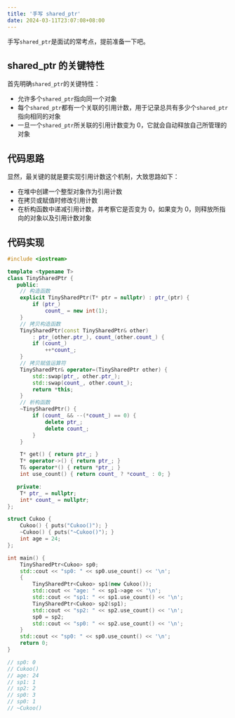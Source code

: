 ```yaml
---
title: '手写 shared_ptr'
date: 2024-03-11T23:07:08+08:00
---
```


手写`shared_ptr`是面试的常考点，提前准备一下吧。

## shared_ptr 的关键特性

首先明确`shared_ptr`的关键特性：

- 允许多个`shared_ptr`指向同一个对象
- 每个`shared_ptr`都有一个关联的引用计数，用于记录总共有多少个`shared_ptr`指向相同的对象
- 一旦一个`shared_ptr`所关联的引用计数变为 0，它就会自动释放自己所管理的对象

## 代码思路

显然，最关键的就是要实现引用计数这个机制，大致思路如下：

- 在堆中创建一个整型对象作为引用计数
- 在拷贝或赋值时修改引用计数
- 在析构函数中递减引用计数，并考察它是否变为 0，如果变为 0，则释放所指向的对象以及引用计数对象

## 代码实现

```cpp
#include <iostream>

template <typename T>
class TinySharedPtr {
   public:
    // 构造函数
    explicit TinySharedPtr(T* ptr = nullptr) : ptr_(ptr) {
        if (ptr_)
            count_ = new int(1);
    }
    // 拷贝构造函数
    TinySharedPtr(const TinySharedPtr& other)
        : ptr_(other.ptr_), count_(other.count_) {
        if (count_)
            ++*count_;
    }
    // 拷贝赋值运算符
    TinySharedPtr& operator=(TinySharedPtr other) {
        std::swap(ptr_, other.ptr_);
        std::swap(count_, other.count_);
        return *this;
    }
    // 析构函数
    ~TinySharedPtr() {
        if (count_ && --(*count_) == 0) {
            delete ptr_;
            delete count_;
        }
    }

    T* get() { return ptr_; }
    T* operator->() { return ptr_; }
    T& operator*() { return *ptr_; }
    int use_count() { return count_ ? *count_ : 0; }

   private:
    T* ptr_ = nullptr;
    int* count_ = nullptr;
};

struct Cukoo {
    Cukoo() { puts("Cukoo()"); }
    ~Cukoo() { puts("~Cukoo()"); }
    int age = 24;
};

int main() {
    TinySharedPtr<Cukoo> sp0;
    std::cout << "sp0: " << sp0.use_count() << '\n';
    {
        TinySharedPtr<Cukoo> sp1(new Cukoo());
        std::cout << "age: " << sp1->age << '\n';
        std::cout << "sp1: " << sp1.use_count() << '\n';
        TinySharedPtr<Cukoo> sp2(sp1);
        std::cout << "sp2: " << sp2.use_count() << '\n';
        sp0 = sp2;
        std::cout << "sp0: " << sp2.use_count() << '\n';
    }
    std::cout << "sp0: " << sp0.use_count() << '\n';
    return 0;
}

// sp0: 0
// Cukoo()
// age: 24
// sp1: 1
// sp2: 2
// sp0: 3
// sp0: 1
// ~Cukoo()
```